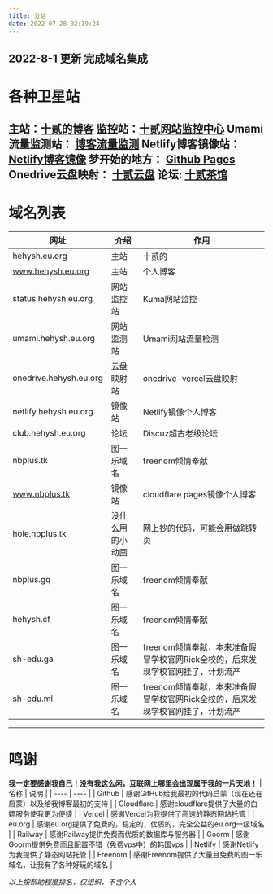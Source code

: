 ```yaml
---
title: 分站
date: 2022-07-28 02:19:24
---
```

2022-8-1 更新
完成域名集成
---
# 各种卫星站
**主站：[十贰的博客](https://www.hehysh.eu.org)**
监控站：[十贰网站监控中心](https://status.hehysh.eu.org)
Umami流量监测站： [博客流量监测](https://umami.hehysh.eu.org/share/n6l7iIbn/Blog)
Netlify博客镜像站： [Netlify博客镜像](https://netlify.hehysh.eu.org)
梦开始的地方： [Github Pages](https://hehysh.github.io)
Onedrive云盘映射： [十贰云盘](https://onedrive.hehysh.eu.org)
论坛:  [十贰茶馆](https://club.hehysh.eu.org/)
---
# 域名列表
| 网址 | 介绍 | 作用 |
| ---- | ---- | ---- |
| hehysh.eu.org | 主站 | 十贰的 |
| www.hehysh.eu.org | 主站 | 个人博客 |
| status.hehysh.eu.org | 网站监控站 | Kuma网站监控 |
| umami.hehysh.eu.org | 网站监测站 | Umami网站流量检测 |
| onedrive.hehysh.eu.org | 云盘映射站 | onedrive-vercel云盘映射 |
| netlify.hehysh.eu.org | 镜像站 | Netlify镜像个人博客 |
| club.hehysh.eu.org | 论坛 | Discuz超古老级论坛 |
| nbplus.tk | 图一乐域名 | freenom倾情奉献 |
| www.nbplus.tk | 镜像站 | cloudflare pages镜像个人博客 |
| hole.nbplus.tk | 没什么用的小动画 | 网上抄的代码，可能会用做跳转页 |
| nbplus.gq | 图一乐域名 | freenom倾情奉献 |
| hehysh.cf | 图一乐域名 | freenom倾情奉献 |
| sh-edu.ga | 图一乐域名 | freenom倾情奉献，本来准备假冒学校官网Rick全校的，后来发现学校官网挂了，计划流产 |
| sh-edu.ml | 图一乐域名 | freenom倾情奉献，本来准备假冒学校官网Rick全校的，后来发现学校官网挂了，计划流产 |
---
# 鸣谢
**我一定要感谢我自己！没有我这么闲，互联网上哪里会出现属于我的一片天地！**
| 名称 | 说明 |
| ---- | ---- |
| Github | 感谢GitHub给我最初的代码启蒙（现在还在启蒙）以及给我博客最初的支持 |
| Cloudflare | 感谢cloudflare提供了大量的白嫖服务使我更为便捷 |
| Vercel | 感谢Vercel为我提供了高速的静态网站托管 |
| eu.org | 感谢eu.org提供了免费的，稳定的，优质的，完全公益的eu.org一级域名 |
| Railway | 感谢Railway提供免费而优质的数据库与服务器 |
| Goorm | 感谢Goorm提供免费而且配置不错（免费vps中）的韩国vps |
| Netlify | 感谢Netlify为我提供了静态网站托管 |
| Freenom | 感谢Freenom提供了大量且免费的图一乐域名，让我有了各种好玩的域名 |

*以上按帮助程度排名，仅组织，不含个人*